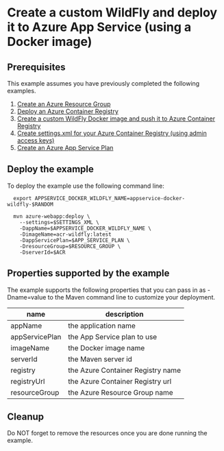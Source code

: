 
# Create a custom WildFly and deploy it to Azure App Service (using a Docker image)

## Prerequisites

This example assumes you have previously completed the following examples.

1. [Create an Azure Resource Group](../../group/create/)
1. [Deploy an Azure Container Registry](../../acr/create/)
1. [Create a custom WildFly Docker image and push it to Azure Container Registry](../../acr/wildfly/)
1. [Create settings.xml for your Azure Container Registry (using admin access keys)](../acr/create-access-keys-settings-xml/)
1. [Create an Azure App Service Plan](../appserviceplan-create/README.md)

## Deploy the example

To deploy the example use the following command line:

```shell
  export APPSERVICE_DOCKER_WILDFLY_NAME=appservice-docker-wildfly-$RANDOM

  mvn azure-webapp:deploy \
    --settings=$SETTINGS_XML \
    -DappName=$APPSERVICE_DOCKER_WILDFLY_NAME \
    -DimageName=acr-wildfly:latest
    -DappServicePlan=$APP_SERVICE_PLAN \
    -DresourceGroup=$RESOURCE_GROUP \
    -DserverId=$ACR
```

## Properties supported by the example

The example supports the following properties that you can pass in as -Dname=value
to the Maven command line to customize your deployment.

| name                   | description                       |
|------------------------|-----------------------------------|
| appName                | the application name              |
| appServicePlan         | the App Service plan to use       |
| imageName              | the Docker image name             |
| serverId               | the Maven server id               |
| registry               | the Azure Container Registry name |
| registryUrl            | the Azure Container Registry url  |
| resourceGroup          | the Azure Resource Group name     |

## Cleanup

Do NOT forget to remove the resources once you are done running the example.
